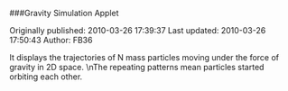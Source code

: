 ###Gravity Simulation Applet

Originally published: 2010-03-26 17:39:37
Last updated: 2010-03-26 17:50:43
Author: FB36 

It displays the trajectories of N mass particles moving under the force of gravity in 2D space.\nThe repeating patterns mean particles started orbiting each other.